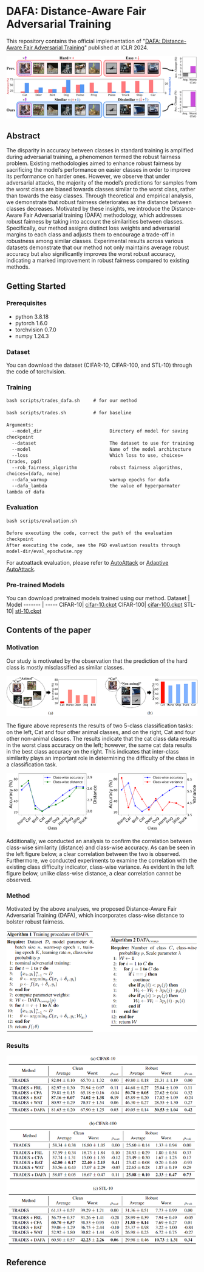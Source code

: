 # DAFA: Distance-Aware Fair Adversarial Training

This repository contains the official implementation of "[DAFA: Distance-Aware Fair Adversarial Training](https://openreview.net/pdf?id=BRdEBlwUW6)" published at ICLR 2024.


![intro fig](./figs/fig_intro.jpg)

## Abstract

The disparity in accuracy between classes in standard training is amplified during
adversarial training, a phenomenon termed the robust fairness problem. Existing
methodologies aimed to enhance robust fairness by sacrificing the model’s performance on easier classes in order to improve its performance on harder ones.
However, we observe that under adversarial attacks, the majority of the model’s predictions for samples from the worst class are biased towards classes similar to the
worst class, rather than towards the easy classes. Through theoretical and empirical
analysis, we demonstrate that robust fairness deteriorates as the distance between
classes decreases. Motivated by these insights, we introduce the Distance-Aware
Fair Adversarial training (DAFA) methodology, which addresses robust fairness
by taking into account the similarities between classes. Specifically, our method
assigns distinct loss weights and adversarial margins to each class and adjusts
them to encourage a trade-off in robustness among similar classes. Experimental
results across various datasets demonstrate that our method not only maintains
average robust accuracy but also significantly improves the worst robust accuracy,
indicating a marked improvement in robust fairness compared to existing methods.

## Getting Started

### Prerequisites

* python 3.8.18
* pytorch 1.6.0
* torchvision 0.7.0
* numpy 1.24.3

### Dataset

You can download the dataset (CIFAR-10, CIFAR-100, and STL-10) through the code of torchvision.

### Training

```
bash scripts/trades_dafa.sh     # for our method

bash scripts/trades.sh          # for baseline

Arguments:
  --model_dir                         Directory of model for saving checkpoint
  --dataset                           The dataset to use for training
  --model                             Name of the model architecture
  --loss                              Which loss to use, choices=(trades, pgd)
  --rob_fairness_algorithm            robust fairness algorithms, choices=(dafa, none)
  --dafa_warmup                       warmup epochs for dafa
  --dafa_lambda                       the value of hyperparmater lambda of dafa
```

### Evaluation
```
bash scripts/evaluation.sh

Before executing the code, correct the path of the evaluation checkpoint
After executing the code, see the PGD evaluation results through model-dir/eval_epochwise.npy
```

For autoattack evaluation, please refer to [AutoAttack](https://github.com/fra31/auto-attack) or [Adaptive AutoAttack](https://github.com/eth-sri/adaptive-auto-attack).

### Pre-trained Models

You can download pretrained models trained using our method.
Dataset | Model
------- | -----
CIFAR-10| [cifar-10.ckpt](https://drive.google.com/file/d/1JyoW2atA1hCW2jT3lZkU9CIhh_W8xiyG/view?usp=drive_link)
CIFAR-100| [cifar-100.ckpt](https://drive.google.com/file/d/1JyMgBfxMu-V-Qf7HpmuYlm8loIFReXDP/view?usp=drive_link)
STL-10| [stl-10.ckpt](https://drive.google.com/file/d/1Jv3mOmx-MFOq4yy2e0GBLR36IzKmenru/view?usp=drive_link)

## Contents of the paper

### Motivation

Our study is motivated by the observation that the prediction of the hard class is mostly misclassified as similar classes.  
  
![method fig cat](./figs/fig_method_cat.png)

The figure above represents the results of two 5-class classification tasks: on the left, Cat and four other animal classes, and on the right, Cat and four other non-animal classes. The results indicate that the cat class data results in the worst class accuracy on the left; however, the same cat data results in the best class accuracy on the right. This indicates that inter-class similarity plays an important role in determining the difficulty of the class in a classification task.

![method fig distance](./figs/fig_method_distance.png)

Additionally, we conducted an analysis to confirm the correlation between class-wise similarity (distance) and class-wise accuracy. As can be seen in the left figure below, a clear correlation between the two is observed. Furthermore, we conducted experiments to examine the correlation with the existing class difficulty indicator, class-wise variance. As evident in the left figure below, unlike class-wise distance, a clear correlation cannot be observed.  

### Method

Motivated by the above analyses, we proposed Distance-Aware Fair Adversarial Training (DAFA), which incorporates class-wise distance to bolster robust fairness.  
  
![method fig algorithm](./figs/fig_algorithm.png)

### Results  

  
![result fig](./figs/fig_result.png)

## Reference
